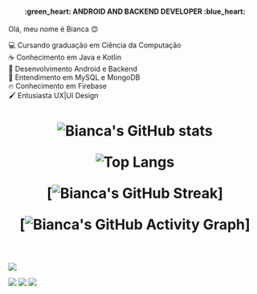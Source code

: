 ﻿<h4 align="center">:green_heart: ANDROID AND BACKEND DEVELOPER :blue_heart:</h3>

Olá, meu nome é Bianca :blush: <br>

:computer: Cursando graduação em Ciência da Computação  <br>
:coffee:  Conhecimento em Java e Kotlin <br>
:iphone:  Desenvolvimento Android e Backend <br>
🎲 Entendimento em MySQL e MongoDB <br>
🔥 Conhecimento em Firebase <br>
🖌️ Entusiasta UX|UI Design

<h1 align="center">

![Bianca's GitHub stats](https://github-readme-stats.vercel.app/api?username=biancapb&hide=prs,issues&theme=tokyonight&border_radius=15&hide_border=true)

![Top Langs](https://github-readme-stats.vercel.app/api/top-langs/?username=biancapb&layout=compact&theme=tokyonight&border_radius=15&hide_border=true)

[![Bianca's GitHub Streak](https://github-readme-streak-stats.herokuapp.com/?user=biancapb&theme=tokyonight&border_radius=15&hide_border=true)]
  
[![Bianca's GitHub Activity Graph](https://activity-graph.herokuapp.com/graph?username=biancapb&theme=dracula&bg_color=1a1b27&hide_border=true&border_radius=15&color=70A4FC&point=38bdae&line=be90f2)]

</h1>
<br>

![](https://komarev.com/ghpvc/?username=your-github-biancapb) 

[<img src = "https://img.shields.io/badge/linkedin-%230077B5.svg?&style=for-the-badge&logo=linkedin&logoColor=white" target="_blank" />](https://www.linkedin.com/in/biancapb/) 
[<img src = "https://img.shields.io/badge/instagram-%23E4405F.svg?&style=for-the-badge&logo=instagram&logoColor=white" target="_blank">](https://www.instagram.com/yuu_shiro/)
[<img src = "https://img.shields.io/badge/email-%23E54949.svg?&style=for-the-badge&logo=gmail&logoColor=white" target="_blank">](mailto:bpbarbosa.developer@gmail.com)




<!--
**biancapb/biancapb** is a ✨ _special_ ✨ repository because its `README.md` (this file) appears on your GitHub profile.

Here are some ideas to get you started:

- 🔭 I’m currently working on ...
- 🌱 I’m currently learning ...
- 👯 I’m looking to collaborate on ...
- 🤔 I’m looking for help with ...
- 💬 Ask me about ...
- 📫 How to reach me: ...
- 😄 Pronouns: ...
- ⚡ Fun fact: ...
-->
